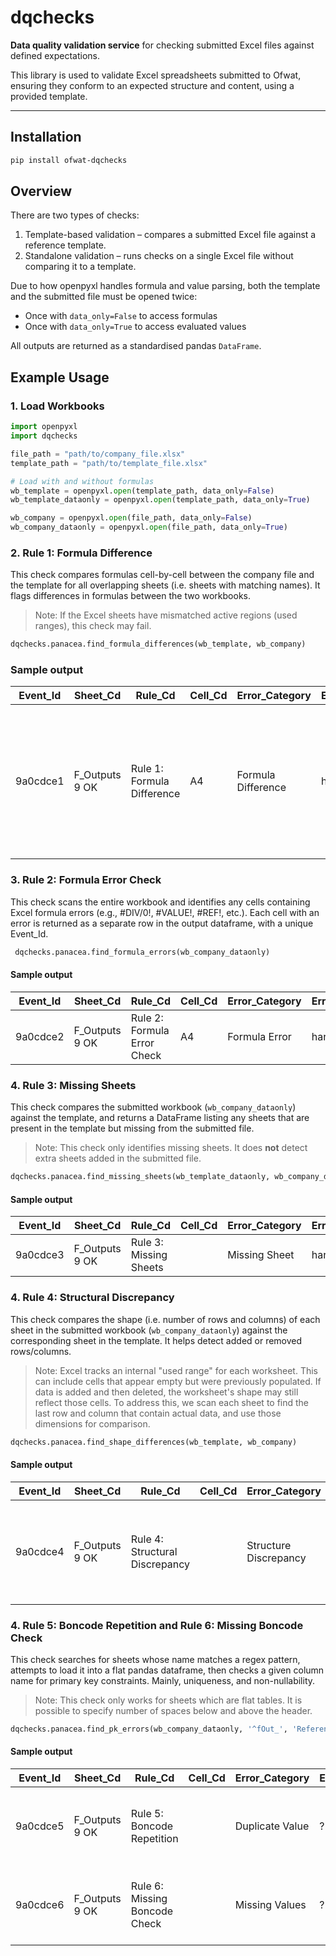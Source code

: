 # dqchecks

**Data quality validation service** for checking submitted Excel files against defined expectations.

This library is used to validate Excel spreadsheets submitted to Ofwat, ensuring they conform to an expected structure and content, using a provided template.

---

## Installation

```bash
pip install ofwat-dqchecks
```

## Overview

There are two types of checks:

1. Template-based validation – compares a submitted Excel file against a reference template.
2. Standalone validation – runs checks on a single Excel file without comparing it to a template.

Due to how openpyxl handles formula and value parsing, both the template and the submitted file must be opened twice:

- Once with `data_only=False` to access formulas
- Once with `data_only=True` to access evaluated values

All outputs are returned as a standardised pandas `DataFrame`.

## Example Usage
### 1. Load Workbooks
```python
import openpyxl
import dqchecks

file_path = "path/to/company_file.xlsx"
template_path = "path/to/template_file.xlsx"

# Load with and without formulas
wb_template = openpyxl.open(template_path, data_only=False)
wb_template_dataonly = openpyxl.open(template_path, data_only=True)

wb_company = openpyxl.open(file_path, data_only=False)
wb_company_dataonly = openpyxl.open(file_path, data_only=True)
```

### 2. Rule 1: Formula Difference

This check compares formulas cell-by-cell between the company file and the template for all overlapping sheets (i.e. sheets with matching names). It flags differences in formulas between the two workbooks.

> Note: If the Excel sheets have mismatched active regions (used ranges), this check may fail.

```python
dqchecks.panacea.find_formula_differences(wb_template, wb_company)
```

### Sample output

| Event_Id  | Sheet_Cd       | Rule_Cd                  | Cell_Cd | Error_Category     | Error_Severity | Error_Desc                                                                                                                |
|-----------|----------------|---------------------------|---------|--------------------|----------------|---------------------------------------------------------------------------------------------------------------------------|
| 9a0cdce1  | F_Outputs 9 OK | Rule 1: Formula Difference | A4      | Formula Difference | hard           | Template: F_Outputs 9 OK!A4 (Formula: ='F_Outputs 1 OK'!A4) != Company: F_Outputs 9 OK!A4 (Value: ¬¬'F_Outp_


### 3. Rule 2: Formula Error Check
This check scans the entire workbook and identifies any cells containing Excel formula errors (e.g., #DIV/0!, #VALUE!, #REF!, etc.). Each cell with an error is returned as a separate row in the output dataframe, with a unique Event_Id.

```python
 dqchecks.panacea.find_formula_errors(wb_company_dataonly)
```

#### Sample output

| Event_Id  | Sheet_Cd       | Rule_Cd                  | Cell_Cd | Error_Category | Error_Severity | Error_Desc |
|-----------|----------------|---------------------------|---------|----------------|----------------|------------|
| 9a0cdce2  | F_Outputs 9 OK | Rule 2: Formula Error Check | A4      | Formula Error   | hard           | #DIV/0!    |


### 4. Rule 3: Missing Sheets

This check compares the submitted workbook (`wb_company_dataonly`) against the template, and returns a DataFrame listing any sheets that are present in the template but missing from the submitted file.

> Note: This check only identifies missing sheets. It does **not** detect extra sheets added in the submitted file.

```python
dqchecks.panacea.find_missing_sheets(wb_template_dataonly, wb_company_dataonly)
```

#### Sample output

| Event_Id  | Sheet_Cd       | Rule_Cd                  | Cell_Cd | Error_Category | Error_Severity | Error_Desc |
|-----------|----------------|---------------------------|---------|----------------|----------------|------------|
| 9a0cdce3  | F_Outputs 9 OK | Rule 3: Missing Sheets |       | Missing Sheet   | hard           | Missing Sheet    |


### 4. Rule 4: Structural Discrepancy

This check compares the shape (i.e. number of rows and columns) of each sheet in the submitted workbook (`wb_company_dataonly`) against the corresponding sheet in the template. It helps detect added or removed rows/columns.

> Note: Excel tracks an internal "used range" for each worksheet. This can include cells that appear empty but were previously populated. If data is added and then deleted, the worksheet's shape may still reflect those cells. To address this, we scan each sheet to find the last row and column that contain actual data, and use those dimensions for comparison.

```python
dqchecks.panacea.find_shape_differences(wb_template, wb_company)
```

#### Sample output

| Event_Id  | Sheet_Cd       | Rule_Cd                  | Cell_Cd | Error_Category | Error_Severity | Error_Desc |
|-----------|----------------|---------------------------|---------|----------------|----------------|------------|
| 9a0cdce4  | F_Outputs 9 OK | Rule 4: Structural Discrepancy |       | Structure Discrepancy   | hard           | Template file has 49 rows and 7 columns, Company file has 54 rows and 7 columns.    |


### 4. Rule 5: Boncode Repetition **and** Rule 6: Missing Boncode Check

This check searches for sheets whose name matches a regex pattern, attempts to load it into a flat pandas dataframe, then checks a given column name for primary key constraints. Mainly, uniqueness, and non-nullability.

> Note: This check only works for sheets which are flat tables. It is possible to specify number of spaces below and above the header.

```python
dqchecks.panacea.find_pk_errors(wb_company_dataonly, '^fOut_', 'Reference')
```

#### Sample output

| Event_Id  | Sheet_Cd       | Rule_Cd                  | Cell_Cd | Error_Category | Error_Severity | Error_Desc |
|-----------|----------------|---------------------------|---------|----------------|----------------|------------|
| 9a0cdce5  | F_Outputs 9 OK | Rule 5: Boncode Repetition |       | Duplicate Value   | ?           | Duplicate [Reference] value '123' found in rows [2,3,4].    |
| 9a0cdce6  | F_Outputs 9 OK | Rule 6: Missing Boncode Check |       | Missing Values   | ?           | Rows [2,3,5,8] have missing values in [Reference].    |
